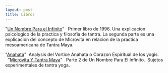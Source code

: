 ```yaml
---
layout: post
title: Libros
---
```

"[Un Nombre Para el Infinito](https://williamenck.github.io/es/assets/espa%C3%B1ol/libros/Un%20Nombre%20Para%20El%20Infinito.pdf)"   Primer libro de 1996. Una explicacion psicologico de la practica y filosofia de tantra. La segunda parte es una explicacion del concepto de Microvita en relacion de la practica mesoamericana de Tantra Maya.  

"[Anahata](https://williamenck.github.io/es/assets/espa%C3%B1ol/libros/Anahata-es.pdf)"  Analysis del Vortice Anahata o Corazon Espiritual de los yogis.  
 
"[Microvita Y Tantra Maya](https://williamenck.github.io/es/assets/espa%C3%B1ol/libros/Microvita%20Y%20Tantra%20Maya.pdf)"   Parte 2 de Un Nombre Para El Infinito.  Sujetos experimentales de tantra yoga.


